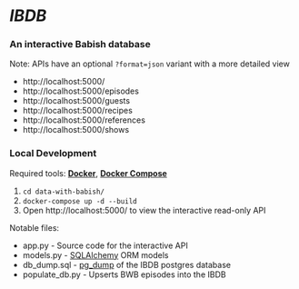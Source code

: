# _IBDB_

### An interactive Babish database

Note: APIs have an optional `?format=json` variant with a more detailed view

 * http://localhost:5000/
 * http://localhost:5000/episodes
 * http://localhost:5000/guests
 * http://localhost:5000/recipes
 * http://localhost:5000/references
 * http://localhost:5000/shows

### Local Development

Required tools: [**Docker**](https://docs.docker.com/), [**Docker Compose**](https://docs.docker.com/compose/)

1. `cd data-with-babish/`
2. `docker-compose up -d --build`
3. Open http://localhost:5000/ to view the interactive read-only API

Notable files:

 * app.py - Source code for the interactive API
 * models.py - [SQLAlchemy](https://www.sqlalchemy.org/) ORM models
 * db_dump.sql - [pg_dump](https://www.postgresql.org/docs/10/app-pgdump.html) of the IBDB postgres database
 * populate_db.py - Upserts BWB episodes into the IBDB